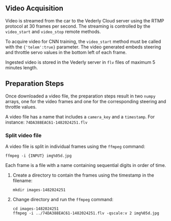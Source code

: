 
## Video Acquisition 
Video is streamed from the car to the Vederly Cloud server using the RTMP protocol at 30 frames per second. The streaming is controlled by the `video_start` and `video_stop` remote methods.

To acquire video for CNN training, the `video_start` method must be called with the `{'telem':true}` parameter. The video generated embeds steering and throttle servo values in the bottom left of each frame. 

Ingested video is stored in the Vederly server in `flv` files of maximum 5 minutes length.
## Preparation Steps
Once downloaded a video file, the preparation steps result in two `numpy` arrays, one for the video frames and one for the corresponding steering and throttle values.

A video file has a name that includes a `camera_key` and a `timestamp`. For instance: `74DA388EAC61-1482024251.flv`

### Split video file 
A video file is split in individual frames using the `ffmpeg` command:
```
ffmpeg -i {INPUT} img%05d.jpg
```
Each frame is a file with a name containing sequential digits in order of time.
1. Create a directory to contain the frames using the timestamp in the filename:
    ```
    mkdir images-1482024251
    ```
2. Change directory and run the `ffmpeg` command: 
    ```
    cd images-1482024251
    ffmpeg -i ../74DA388EAC61-1482024251.flv -qscale:v 2 img%05d.jpg
    ```

